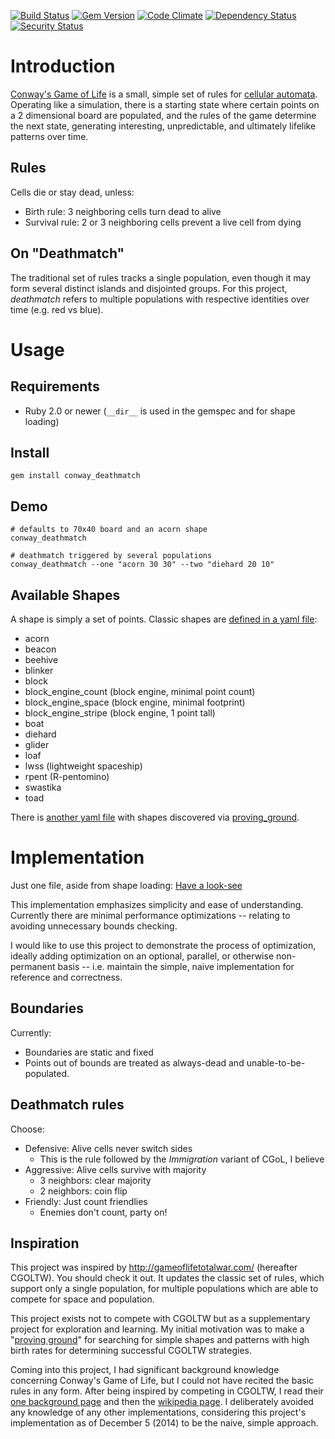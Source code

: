 [![Build Status](https://travis-ci.org/rickhull/conway_deathmatch.svg?branch=master)](https://travis-ci.org/rickhull/conway_deathmatch)
[![Gem Version](https://badge.fury.io/rb/conway_deathmatch.svg)](http://badge.fury.io/rb/conway_deathmatch)
[![Code Climate](https://codeclimate.com/github/rickhull/conway_deathmatch/badges/gpa.svg)](https://codeclimate.com/github/rickhull/conway_deathmatch)
[![Dependency Status](https://gemnasium.com/rickhull/conway_deathmatch.svg)](https://gemnasium.com/rickhull/conway_deathmatch)
[![Security Status](https://hakiri.io/github/rickhull/conway_deathmatch/master.svg)](https://hakiri.io/github/rickhull/conway_deathmatch/master)

Introduction
===

[Conway's Game of Life](http://en.wikipedia.org/wiki/Conway%27s_Game_of_Life)
is a small, simple set of rules for
[cellular automata](http://en.wikipedia.org/wiki/Cellular_automaton).
Operating like a simulation, there is a starting state where certain points on
a 2 dimensional board are populated, and the rules of the game determine the
next state, generating interesting, unpredictable, and ultimately lifelike
patterns over time.

Rules
---
Cells die or stay dead, unless:
* Birth rule: 3 neighboring cells turn dead to alive
* Survival rule: 2 or 3 neighboring cells prevent a live cell from dying

On "Deathmatch"
---
The traditional set of rules tracks a single population, even though it may
form several distinct islands and disjointed groups.  For this project,
*deathmatch* refers to multiple populations with respective identities over
time (e.g. red vs blue).

Usage
===

Requirements
---

* Ruby 2.0 or newer (`__dir__` is used in the gemspec and for shape loading)


Install
---

    gem install conway_deathmatch

Demo
---

    # defaults to 70x40 board and an acorn shape
    conway_deathmatch

    # deathmatch triggered by several populations
    conway_deathmatch --one "acorn 30 30" --two "diehard 20 10"

Available Shapes
---

A shape is simply a set of points.  Classic shapes are [defined in a yaml file](https://github.com/rickhull/conway_deathmatch/blob/master/lib/conway_deathmatch/shapes/classic.yaml):

* acorn
* beacon
* beehive
* blinker
* block
* block_engine_count (block engine, minimal point count)
* block_engine_space (block engine, minimal footprint)
* block_engine_stripe (block engine, 1 point tall)
* boat
* diehard
* glider
* loaf
* lwss (lightweight spaceship)
* rpent (R-pentomino)
* swastika
* toad

There is [another yaml file](https://github.com/rickhull/conway_deathmatch/blob/master/lib/conway_deathmatch/shapes/discovered.yaml) with shapes discovered via [proving_ground](https://github.com/rickhull/conway_deathmatch/blob/master/bin/proving_ground).


Implementation
===

Just one file, aside from shape loading: [Have a look-see](https://github.com/rickhull/conway_deathmatch/blob/master/lib/conway_deathmatch/board_state.rb)

This implementation emphasizes simplicity and ease of understanding.  Currently
there are minimal performance optimizations -- relating to avoiding unnecessary
bounds checking.

I would like to use this project to demonstrate the process of optimization,
ideally adding optimization on an optional, parallel, or otherwise
non-permanent basis -- i.e. maintain the simple, naive implementation for
reference and correctness.

Boundaries
---
Currently:

* Boundaries are static and fixed
* Points out of bounds are treated as always-dead and unable-to-be-populated.

Deathmatch rules
---
Choose:
* Defensive: Alive cells never switch sides
  - This is the rule followed by the *Immigration* variant of CGoL, I believe
* Aggressive: Alive cells survive with majority
  - 3 neighbors: clear majority
  - 2 neighbors: coin flip
* Friendly: Just count friendlies
  - Enemies don't count, party on!

Inspiration
---
This project was inspired by http://gameoflifetotalwar.com/ (hereafter CGOLTW).
You should check it out.  It updates the classic set of rules, which support
only a single population, for multiple populations which are able to compete
for space and population.

This project exists not to compete with CGOLTW but as a supplementary
project for exploration and learning.  My initial motivation was to make a
"[proving ground](https://github.com/rickhull/conway_deathmatch/blob/master/bin/proving_ground)" for searching for simple shapes and patterns with high birth
rates for determining successful CGOLTW strategies.

Coming into this project, I had significant background knowledge concerning
Conway's Game of Life, but I could not have recited the basic rules in any
form. After being inspired by competing in CGOLTW, I read their [one background
page](http://gameoflifetotalwar.com/how-to-play) and then the
[wikipedia page](http://en.wikipedia.org/wiki/Conway%27s_Game_of_Life).  I
deliberately avoided any knowledge of any other implementations,
considering this project's implementation as of December 5 (2014) to be the
naive, simple approach.
